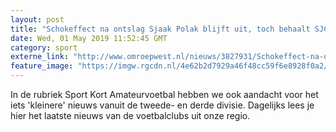 ```yaml
---
layout: post
title: "Schokeffect na ontslag Sjaak Polak blijft uit, toch behaalt SJC haar doelstelling"
date: Wed, 01 May 2019 11:52:45 GMT
category: sport
externe_link: "http://www.omroepwest.nl/nieuws/3827931/Schokeffect-na-ontslag-Sjaak-Polak-blijft-uit-toch-behaalt-SJC-haar-doelstelling"
feature_image: "https://imgw.rgcdn.nl/4e62b2d7929a46f48cc59f6e8928f0a2/opener/3827933.jpg"
---
```


In de rubriek Sport Kort Amateurvoetbal hebben we ook aandacht voor het iets 'kleinere' nieuws vanuit de tweede- en derde divisie. Dagelijks lees je hier het laatste nieuws van de voetbalclubs uit onze regio.
